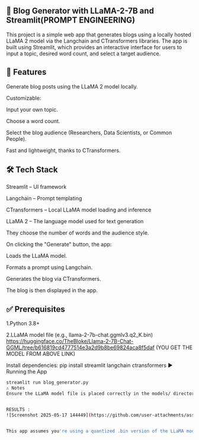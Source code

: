 ## 📝 Blog Generator with LLaMA-2-7B and Streamlit(PROMPT ENGINEERING)
This project is a simple web app that generates blogs using a locally hosted LLaMA 2 model via the Langchain and CTransformers libraries. The app is built using Streamlit, which provides an interactive interface for users to input a topic, desired word count, and select a target audience.

## 🚀 Features
Generate blog posts using the LLaMA 2 model locally.

Customizable:

Input your own topic.

Choose a word count.

Select the blog audience (Researchers, Data Scientists, or Common People).

Fast and lightweight, thanks to CTransformers.

## 🛠️ Tech Stack
Streamlit – UI framework

Langchain – Prompt templating

CTransformers – Local LLaMA model loading and inference

LLaMA 2 – The language model used for text generation



They choose the number of words and the audience style.

On clicking the "Generate" button, the app:

Loads the LLaMA model.

Formats a prompt using Langchain.

Generates the blog via CTransformers.

The blog is then displayed in the app.

## ✅ Prerequisites
1.Python 3.8+

2.LLaMA model file (e.g., llama-2-7b-chat.ggmlv3.q2_K.bin)
https://huggingface.co/TheBloke/Llama-2-7B-Chat-GGML/tree/b616819cd4777514e3a2d9b8be69824aca8f5daf
(YOU GET THE MODEL FROM ABOVE LINK)

Install dependencies:
pip install streamlit langchain ctransformers
▶️ Running the App
  ```bash
streamlit run blog_generator.py
⚠️ Notes
Ensure the LLaMA model file is placed correctly in the models/ directory.


RESULTS :
![Screenshot 2025-05-17 144449](https://github.com/user-attachments/assets/14b3221f-6748-4183-b7c4-f876a67d500f)


This app assumes you're using a quantized .bin version of the LLaMA model compatible with CTransformers and Using prompt engineering (PromptTemplate) to guide the response.
